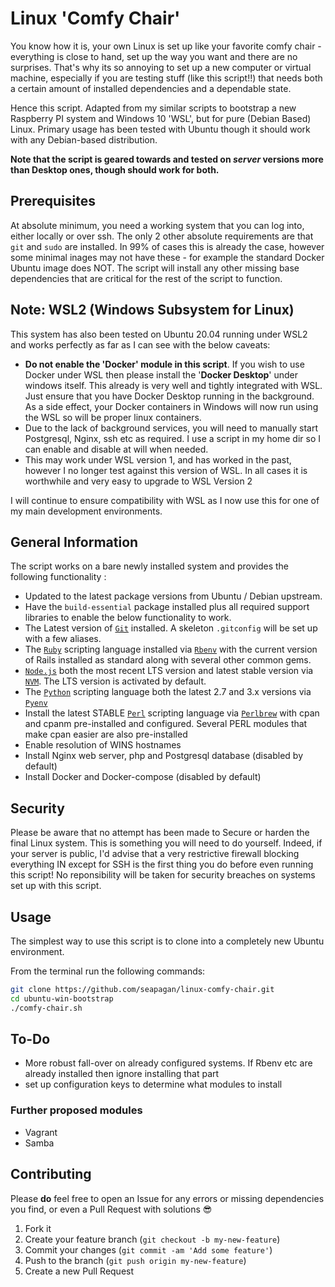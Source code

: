 # Linux 'Comfy Chair'

You know how it is, your own Linux is set up like your favorite comfy chair - everything is close to hand, set up the way you want and there are no surprises. That's why its so annoying to set up a new computer or virtual machine, especially if you are testing stuff (like this script!!) that needs both a certain amount of installed dependencies and a dependable state.

Hence this script. Adapted from my similar scripts to bootstrap a new Raspberry PI system and Windows 10 'WSL', but for pure (Debian Based) Linux. Primary usage has been tested with Ubuntu though it should work with any Debian-based distribution.

**Note that the script is geared towards and tested on _server_ versions more than Desktop ones, though should work for both.**

## Prerequisites

At absolute minimum, you need a working system that you can log into, either locally or over ssh. The only 2 other absolute requirements are that ```git``` and ```sudo``` are installed. In 99% of cases this is already the case, however some minimal inages may not have these - for example the standard Docker Ubuntu image does NOT.
The script will install any other missing base dependencies that are critical for the rest of the script to function.

## Note: WSL2 (Windows Subsystem for Linux)

This system has also been tested on Ubuntu 20.04 running under WSL2 and works perfectly as far as I can see with the below caveats:

* **Do not enable the 'Docker' module in this script**. If you wish to use Docker under WSL then please install the '**Docker Desktop**' under windows itself. This already is very well and tightly integrated with WSL. Just ensure that you have Docker Desktop running in the background. As a side effect, your Docker containers in Windows will now run using the WSL so will be proper linux containers.
* Due to the lack of background services, you will need to manually start Postgresql, Nginx, ssh etc as required. I use a script in my home dir so I can enable and disable at will when needed.
* This may work under WSL version 1, and has worked in the past, however I no longer test against this version of WSL. In all cases it is worthwhile and very easy to upgrade to WSL Version 2

I will continue to ensure compatibility with WSL as I now use this for one of my main development environments.

## General Information

The script works on a bare newly installed system and provides the following functionality :

* Updated to the latest package versions from Ubuntu / Debian upstream.
* Have the `build-essential` package installed plus all required support libraries to enable the below functionality to work.
* The Latest version of [`Git`][git] installed. A skeleton `.gitconfig` will be set up with a few aliases.
* The [`Ruby`][ruby] scripting language installed via [`Rbenv`][rbenv] with the current version of Rails installed as standard along with several other common gems.
* [`Node.js`][node] both the most recent LTS version and latest stable version via [`NVM`][nvm]. The LTS version is activated by default.
* The [`Python`][python] scripting language both the latest 2.7 and 3.x versions via [`Pyenv`][pyenv]
* Install the latest STABLE [`Perl`][perl] scripting language via [`Perlbrew`][perlbrew] with cpan and cpanm pre-installed and configured. Several PERL modules that make cpan easier are also pre-installed
* Enable resolution of WINS hostnames
* Install Nginx web server, php and Postgresql database (disabled by default)
* Install Docker and Docker-compose (disabled by default)

## Security

Please be aware that no attempt has been made to Secure or harden the final
Linux system. This is something you will need to do yourself. Indeed, if your
server is public, I'd advise that a very restrictive firewall blocking
everything IN except for SSH is the first thing you do before even running this
script!
No reponsibility will be taken for security breaches on systems set up with this
script.

## Usage

The simplest way to use this script is to clone into a completely new Ubuntu environment.

From the terminal run the following commands:

```bash
git clone https://github.com/seapagan/linux-comfy-chair.git
cd ubuntu-win-bootstrap
./comfy-chair.sh
```

## To-Do

* More robust fall-over on already configured systems. If Rbenv etc are already installed then ignore installing that part
* set up configuration keys to determine what modules to install

### Further proposed modules

* Vagrant
* Samba

## Contributing

Please **do** feel free to open an Issue for any errors or missing dependencies you find, or even a Pull Request with solutions 😎

1. Fork it
2. Create your feature branch (`git checkout -b my-new-feature`)
3. Commit your changes (`git commit -am 'Add some feature'`)
4. Push to the branch (`git push origin my-new-feature`)
5. Create a new Pull Request

[git]: https://git-scm.com
[ruby]: https://www.ruby-lang.org
[rbenv]: https://github.com/rbenv/rbenv
[node]: https://nodejs.org
[nvm]: https://github.com/creationix/nvm
[python]: https://www.python.org/
[pyenv]: https://github.com/pyenv/pyenv
[perl]: https://www.perl.org/
[perlbrew]: https://perlbrew.pl/
